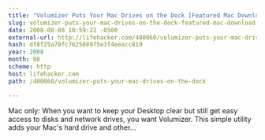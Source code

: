 ```yaml
---
title: "Volumizer Puts Your Mac Drives on the Dock [Featured Mac Download]"
slug: volumizer-puts-your-mac-drives-on-the-dock-featured-mac-download
date: 2008-08-08 10:59:22 -0500
external-url: http://lifehacker.com/400060/volumizer-puts-your-mac-drives-on-the-dock
hash: df8f25a70fc762508975e3f4eeacc819
year: 2008
month: 08
scheme: http
host: lifehacker.com
path: /400060/volumizer-puts-your-mac-drives-on-the-dock

---
```


Mac only: When you want to keep your Desktop clear but still get easy access to disks and network drives, you want Volumizer. This simple utility adds your Mac's hard drive and other...
